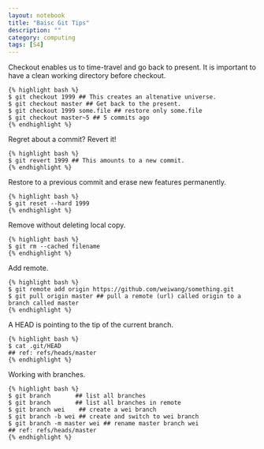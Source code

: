 ```yaml
---
layout: notebook
title: "Baisc Git Tips"
description: ""
category: computing
tags: [S4]
---
```


Checkout enables us to time-travel and go back to present. It is important to
have a clean working directory before checkout.

    {% highlight bash %}
    $ git checkout 1999 ## This creates an altenative universe.
    $ git checkout master ## Get back to the present.
    $ git checkout 1999 some.file ## restore only some.file
    $ git checkout master~5 ## 5 commits ago
    {% endhighlight %}

Regret about a commit? Revert it!

    {% highlight bash %}
    $ git revert 1999 ## This amounts to a new commit.
    {% endhighlight %}

Restore to a previous commit and erase new features permanently.

    {% highlight bash %}
    $ git reset --hard 1999
    {% endhighlight %}

Remove without deleting local copy.

    {% highlight bash %}
    $ git rm --cached filename
    {% endhighlight %}

Add remote. 

    {% highlight bash %}
    $ git remote add origin https://github.com/weiwang/something.git
    $ git pull origin master ## pull a remote (url) called origin to a branch called master
    {% endhighlight %}

A HEAD is pointing to the tip of the current branch.

    {% highlight bash %}
    $ cat .git/HEAD
    ## ref: refs/heads/master
    {% endhighlight %}       

Working with branches.

    {% highlight bash %}        
    $ git branch       ## list all branches
    $ git branch       ## list all branches in remote
    $ git branch wei    ## create a wei branch
    $ git branch -b wei ## create and switch to wei branch
    $ git branch -m master wei ## rename master branch wei
    ## ref: refs/heads/master
    {% endhighlight %}       

        
